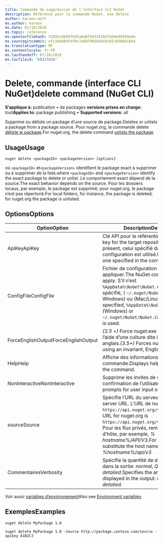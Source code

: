 ```yaml
---
title: Commande de suppression de l’interface CLI NuGet
description: Référence pour la commande NuGet. exe Delete
author: karann-msft
ms.author: karann
ms.date: 01/18/2018
ms.topic: reference
ms.openlocfilehash: 5185bc8b89f645a0a0f4d3241b5fa04e09560ede
ms.sourcegitcommit: efc18d484fdf0c7a8979b564dcb191c030601bb4
ms.translationtype: MT
ms.contentlocale: fr-FR
ms.lasthandoff: 07/18/2019
ms.locfileid: "68327836"
---
```

# <a name="delete-command-nuget-cli"></a><span data-ttu-id="acb97-103">Delete, commande (interface CLI NuGet)</span><span class="sxs-lookup"><span data-stu-id="acb97-103">delete command (NuGet CLI)</span></span>

<span data-ttu-id="acb97-104">**S’applique à:** publication &bullet; de packages **versions prises en charge:** tout</span><span class="sxs-lookup"><span data-stu-id="acb97-104">**Applies to:** package publishing &bullet; **Supported versions:** all</span></span>

<span data-ttu-id="acb97-105">Supprime ou déliste un package d’une source de package.</span><span class="sxs-lookup"><span data-stu-id="acb97-105">Deletes or unlists a package from a package source.</span></span> <span data-ttu-id="acb97-106">Pour nuget.org, la commande delete [déliste le package](../../nuget-org/policies/deleting-packages.md).</span><span class="sxs-lookup"><span data-stu-id="acb97-106">For nuget.org, the delete command [unlists the package](../../nuget-org/policies/deleting-packages.md).</span></span>

## <a name="usage"></a><span data-ttu-id="acb97-107">Usage</span><span class="sxs-lookup"><span data-stu-id="acb97-107">Usage</span></span>

```cli
nuget delete <packageID> <packageVersion> [options]
```

<span data-ttu-id="acb97-108">où `<packageID>` et`<packageVersion>` identifient le package exact à supprimer ou à supprimer de la liste.</span><span class="sxs-lookup"><span data-stu-id="acb97-108">where `<packageID>` and `<packageVersion>` identify the exact package to delete or unlist.</span></span> <span data-ttu-id="acb97-109">Le comportement exact dépend de la source.</span><span class="sxs-lookup"><span data-stu-id="acb97-109">The exact behavior depends on the source.</span></span> <span data-ttu-id="acb97-110">Pour les dossiers locaux, par exemple, le package est supprimé; pour nuget.org, le package n’est pas répertorié.</span><span class="sxs-lookup"><span data-stu-id="acb97-110">For local folders, for instance, the package is deleted; for nuget.org the package is unlisted.</span></span>

## <a name="options"></a><span data-ttu-id="acb97-111">Options</span><span class="sxs-lookup"><span data-stu-id="acb97-111">Options</span></span>

| <span data-ttu-id="acb97-112">Option</span><span class="sxs-lookup"><span data-stu-id="acb97-112">Option</span></span> | <span data-ttu-id="acb97-113">Description</span><span class="sxs-lookup"><span data-stu-id="acb97-113">Description</span></span> |
| --- | --- |
| <span data-ttu-id="acb97-114">ApiKey</span><span class="sxs-lookup"><span data-stu-id="acb97-114">ApiKey</span></span> | <span data-ttu-id="acb97-115">Clé API pour le référentiel cible.</span><span class="sxs-lookup"><span data-stu-id="acb97-115">The API key for the target repository.</span></span> <span data-ttu-id="acb97-116">S’il n’est pas présent, celui spécifié dans le fichier de configuration est utilisé.</span><span class="sxs-lookup"><span data-stu-id="acb97-116">If not present, the one specified in the config file is used.</span></span> |
| <span data-ttu-id="acb97-117">ConfigFile</span><span class="sxs-lookup"><span data-stu-id="acb97-117">ConfigFile</span></span> | <span data-ttu-id="acb97-118">Fichier de configuration NuGet à appliquer.</span><span class="sxs-lookup"><span data-stu-id="acb97-118">The NuGet configuration file to apply.</span></span> <span data-ttu-id="acb97-119">S’il n’est `%AppData%\NuGet\NuGet.Config` pas spécifié, ( `~/.nuget/NuGet/NuGet.Config` Windows) ou (Mac/Linux) est utilisé.</span><span class="sxs-lookup"><span data-stu-id="acb97-119">If not specified, `%AppData%\NuGet\NuGet.Config` (Windows) or `~/.nuget/NuGet/NuGet.Config` (Mac/Linux) is used.</span></span>|
| <span data-ttu-id="acb97-120">ForceEnglishOutput</span><span class="sxs-lookup"><span data-stu-id="acb97-120">ForceEnglishOutput</span></span> | <span data-ttu-id="acb97-121">*(3.5 +)* Force nuget.exe pour exécuter à l’aide d’une culture dite indifférente, en anglais.</span><span class="sxs-lookup"><span data-stu-id="acb97-121">*(3.5+)* Forces nuget.exe to run using an invariant, English-based culture.</span></span> |
| <span data-ttu-id="acb97-122">Help</span><span class="sxs-lookup"><span data-stu-id="acb97-122">Help</span></span> | <span data-ttu-id="acb97-123">Affiche des informations d’aide pour la commande.</span><span class="sxs-lookup"><span data-stu-id="acb97-123">Displays help information for the command.</span></span> |
| <span data-ttu-id="acb97-124">NonInteractive</span><span class="sxs-lookup"><span data-stu-id="acb97-124">NonInteractive</span></span> | <span data-ttu-id="acb97-125">Supprime les invites de saisie ou de confirmation de l’utilisateur.</span><span class="sxs-lookup"><span data-stu-id="acb97-125">Suppresses prompts for user input or confirmations.</span></span> |
| <span data-ttu-id="acb97-126">source</span><span class="sxs-lookup"><span data-stu-id="acb97-126">Source</span></span> | <span data-ttu-id="acb97-127">Spécifie l’URL du serveur.</span><span class="sxs-lookup"><span data-stu-id="acb97-127">Specifies the server URL.</span></span> <span data-ttu-id="acb97-128">L’URL de nuget.org est `https://api.nuget.org/v3/index.json`.</span><span class="sxs-lookup"><span data-stu-id="acb97-128">The URL for nuget.org is `https://api.nuget.org/v3/index.json`.</span></span> <span data-ttu-id="acb97-129">Pour les flux privés, remplacez le nom d’hôte, par exemple, *% hostname%/API/V3*.</span><span class="sxs-lookup"><span data-stu-id="acb97-129">For private feeds, substitute the host name, for example, *%hostname%/api/v3*.</span></span> |
| <span data-ttu-id="acb97-130">Commentaires</span><span class="sxs-lookup"><span data-stu-id="acb97-130">Verbosity</span></span> | <span data-ttu-id="acb97-131">Spécifie la quantité de détails affichée dans la sortie: *normal*, *Quiet*, *detailed*.</span><span class="sxs-lookup"><span data-stu-id="acb97-131">Specifies the amount of detail displayed in the output: *normal*, *quiet*, *detailed*.</span></span> |

<span data-ttu-id="acb97-132">Voir aussi [variables d’environnement](cli-ref-environment-variables.md)</span><span class="sxs-lookup"><span data-stu-id="acb97-132">Also see [Environment variables](cli-ref-environment-variables.md)</span></span>

## <a name="examples"></a><span data-ttu-id="acb97-133">Exemples</span><span class="sxs-lookup"><span data-stu-id="acb97-133">Examples</span></span>

```cli
nuget delete MyPackage 1.0

nuget delete MyPackage 1.0 -Source http://package.contoso.com/source -apikey A1B2C3
```
